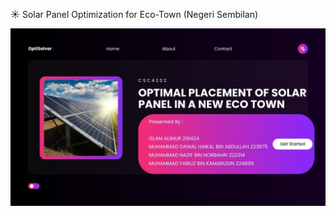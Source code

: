 ☀️ Solar Panel Optimization for Eco-Town (Negeri Sembilan)


![Solar Optimization Result](title.jpg)
